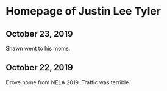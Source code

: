 # Homepage of Justin Lee Tyler

## October 23, 2019
Shawn went to his moms.
## October 22, 2019
Drove home from NELA 2019. Traffic was terrible
